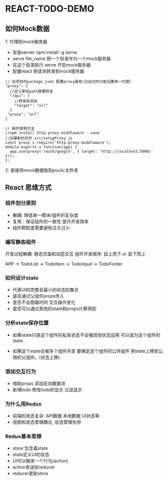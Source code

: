 # REACT-TODO-DEMO

## 如何Mock数据
1: 代理到mock服务器
- 安装server npm install -g serve
- serve file_name  把一个目录作为一个mock服务器
- 在这个目录执行 serve 开启mock服务器
- 配置react 把请求转发到mock服务器
```
// 在项目的package.json 配置proxy属性(已经过时只能设置单一代理)
"proxy": {
  //定义那些path需要转发
  "/api": {
    //转发到目标
    "target": "url"
  }
 "proxy": "url"
}

// 新的使用方法
//npm install http-proxy-middleware --save
//创建新的文件 src/setupProxy.js
const proxy = require('http-proxy-middleware');
module.exports = function(app) {
  app.use(proxy('/auth/google', { target: 'http://localhost:5000/' }));
};

```

2: 直接将mock数据放到puclic文件夹

## React 思维方式

### 组件划分原则

- 解耦: 降低单一模块/组件的复杂度
- 复用：保证组件的一致性 提升开发效率
- 组件颗粒度需要避免过大过小

### 编写静态组件

开发过程解耦: 静态页面和动态交互
组件开发顺序: 自上而下 or 自下而上

APP -> TodoList -> TodoItem -> TodoInput -> TodoFooter

### 如何设计state

- 代表UI的完整且最小的状态的集合
- 是否通过父组件props传入
- 是否不会随着时间 交互操作变化
- 是否可以通过其他的state和props计算得到

### 分析state保存位置

- 如果state只是这个组件的私有状态不会被其他状态运用 可以成为这个组件的state

- 如果这个state会被多个组件共享 要确定这个组件的公共组件
把state上移到公用的父组件。(状态上移)

### 添加交互行为

- 借助props 添加反向数据流
- 新增todo 修改todo的显示 过滤显示

### 为什么用Redux

- 前端的状态复杂: API数据 本地数据 UI状态等
- 视图和状态管理耦合, 状态管理失控

### Redux基本思想

- store 包含着state
- state定义UI的状态
- UI可以触发一个行为(action)
- action发送给reducer
- reducer更新store